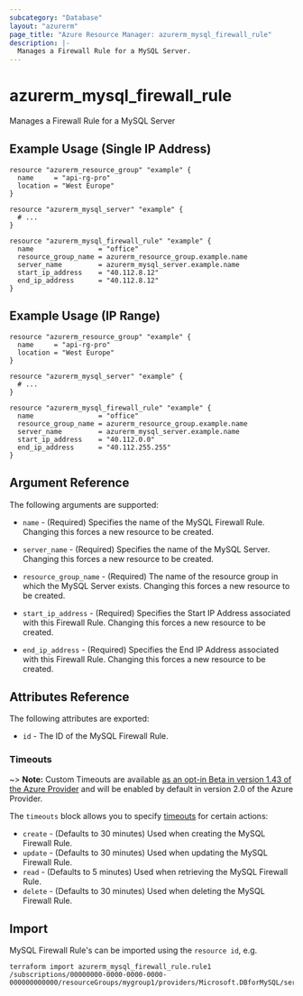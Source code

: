```yaml
---
subcategory: "Database"
layout: "azurerm"
page_title: "Azure Resource Manager: azurerm_mysql_firewall_rule"
description: |-
  Manages a Firewall Rule for a MySQL Server.
---
```


# azurerm_mysql_firewall_rule

Manages a Firewall Rule for a MySQL Server

## Example Usage (Single IP Address)

```hcl
resource "azurerm_resource_group" "example" {
  name     = "api-rg-pro"
  location = "West Europe"
}

resource "azurerm_mysql_server" "example" {
  # ...
}

resource "azurerm_mysql_firewall_rule" "example" {
  name                = "office"
  resource_group_name = azurerm_resource_group.example.name
  server_name         = azurerm_mysql_server.example.name
  start_ip_address    = "40.112.8.12"
  end_ip_address      = "40.112.8.12"
}
```

## Example Usage (IP Range)

```hcl
resource "azurerm_resource_group" "example" {
  name     = "api-rg-pro"
  location = "West Europe"
}

resource "azurerm_mysql_server" "example" {
  # ...
}

resource "azurerm_mysql_firewall_rule" "example" {
  name                = "office"
  resource_group_name = azurerm_resource_group.example.name
  server_name         = azurerm_mysql_server.example.name
  start_ip_address    = "40.112.0.0"
  end_ip_address      = "40.112.255.255"
}
```

## Argument Reference

The following arguments are supported:

* `name` - (Required) Specifies the name of the MySQL Firewall Rule. Changing this forces a new resource to be created.

* `server_name` - (Required) Specifies the name of the MySQL Server. Changing this forces a new resource to be created.

* `resource_group_name` - (Required) The name of the resource group in which the MySQL Server exists. Changing this forces a new resource to be created.

* `start_ip_address` - (Required) Specifies the Start IP Address associated with this Firewall Rule. Changing this forces a new resource to be created.

* `end_ip_address` - (Required) Specifies the End IP Address associated with this Firewall Rule. Changing this forces a new resource to be created.

## Attributes Reference

The following attributes are exported:

* `id` - The ID of the MySQL Firewall Rule.

### Timeouts

~> **Note:** Custom Timeouts are available [as an opt-in Beta in version 1.43 of the Azure Provider](/docs/providers/azurerm/guides/2.0-beta.html) and will be enabled by default in version 2.0 of the Azure Provider.

The `timeouts` block allows you to specify [timeouts](https://www.terraform.io/docs/configuration/resources.html#timeouts) for certain actions:

* `create` - (Defaults to 30 minutes) Used when creating the MySQL Firewall Rule.
* `update` - (Defaults to 30 minutes) Used when updating the MySQL Firewall Rule.
* `read` - (Defaults to 5 minutes) Used when retrieving the MySQL Firewall Rule.
* `delete` - (Defaults to 30 minutes) Used when deleting the MySQL Firewall Rule.

## Import

MySQL Firewall Rule's can be imported using the `resource id`, e.g.

```shell
terraform import azurerm_mysql_firewall_rule.rule1 /subscriptions/00000000-0000-0000-0000-000000000000/resourceGroups/mygroup1/providers/Microsoft.DBforMySQL/servers/server1/firewallRules/rule1
```
